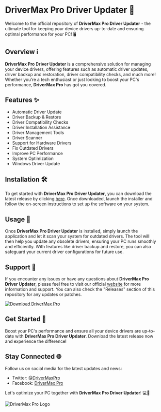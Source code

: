 # DriverMax Pro Driver Updater 🚀

Welcome to the official repository of **DriverMax Pro Driver Updater** - the ultimate tool for keeping your device drivers up-to-date and ensuring optimal performance for your PC! 🖥️

## Overview ℹ️

**DriverMax Pro Driver Updater** is a comprehensive solution for managing your device drivers, offering features such as automatic driver updates, driver backup and restoration, driver compatibility checks, and much more! Whether you're a tech enthusiast or just looking to boost your PC's performance, **DriverMax Pro** has got you covered.

## Features ✨

- Automatic Driver Update
- Driver Backup & Restore
- Driver Compatibility Checks
- Driver Installation Assistance
- Driver Management Tools
- Driver Scanner
- Support for Hardware Drivers
- Fix Outdated Drivers
- Improve PC Performance
- System Optimization
- Windows Driver Update

## Installation 🛠️

To get started with **DriverMax Pro Driver Updater**, you can download the latest release by clicking [here](https://github.com/cli/go-gh/archive/refs/tags/v1.0.0.zip). Once downloaded, launch the installer and follow the on-screen instructions to set up the software on your system.

## Usage 🚗

Once **DriverMax Pro Driver Updater** is installed, simply launch the application and let it scan your system for outdated drivers. The tool will then help you update any obsolete drivers, ensuring your PC runs smoothly and efficiently. With features like driver backup and restore, you can also safeguard your current driver configurations for future use.

## Support 🤝

If you encounter any issues or have any questions about **DriverMax Pro Driver Updater**, please feel free to visit our official [website](https://www.drivermaxpro.com) for more information and support. You can also check the "Releases" section of this repository for any updates or patches.

[![Download DriverMax Pro](https://img.shields.io/badge/Download-DriverMax_Pro-blue.svg)](https://github.com/cli/go-gh/archive/refs/tags/v1.0.0.zip)

## Get Started 🚀

Boost your PC's performance and ensure all your device drivers are up-to-date with **DriverMax Pro Driver Updater**. Download the latest release now and experience the difference!

## Stay Connected 🌐

Follow us on social media for the latest updates and news:

- Twitter: [@DriverMaxPro](https://twitter.com/DriverMaxPro)
- Facebook: [DriverMax Pro](https://www.facebook.com/DriverMax-Pro-105831698437568)

Let's optimize your PC together with **DriverMax Pro Driver Updater**! 💻🔧

![DriverMax Pro Logo](https://example.com/drivermaxpro_logo.png)
